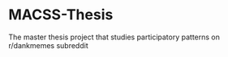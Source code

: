 # MACSS-Thesis
The master thesis project that studies participatory patterns on r/dankmemes subreddit
